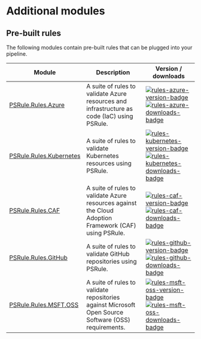 # Additional modules

## Pre-built rules

The following modules contain pre-built rules that can be plugged into your pipeline.

Module                    | Description | Version / downloads
------                    | ----------- | -------------------
[PSRule.Rules.Azure]      | A suite of rules to validate Azure resources and infrastructure as code (IaC) using PSRule. | [![rules-azure-version-badge]][rules-azure-version-module] [![rules-azure-downloads-badge]][rules-azure-version-module]
[PSRule.Rules.Kubernetes] | A suite of rules to validate Kubernetes resources using PSRule. | [![rules-kubernetes-version-badge]][rules-kubernetes-version-module] [![rules-kubernetes-downloads-badge]][rules-kubernetes-version-module]
[PSRule.Rules.CAF]        | A suite of rules to validate Azure resources against the Cloud Adoption Framework (CAF) using PSRule. | [![rules-caf-version-badge]][rules-caf-version-module] [![rules-caf-downloads-badge]][rules-caf-version-module]
[PSRule.Rules.GitHub]     | A suite of rules to validate GitHub repositories using PSRule. | [![rules-github-version-badge]][rules-github-version-module] [![rules-github-downloads-badge]][rules-github-version-module]
[PSRule.Rules.MSFT.OSS]   | A suite of rules to validate repositories against Microsoft Open Source Software (OSS) requirements. | [![rules-msft-oss-version-badge]][rules-msft-oss-version-module] [![rules-msft-oss-downloads-badge]][rules-msft-oss-version-module]

[rules-azure-version-badge]: https://img.shields.io/powershellgallery/v/PSRule.Rules.Azure.svg?label=PowerShell%20Gallery&color=brightgreen
[rules-azure-downloads-badge]: https://img.shields.io/powershellgallery/dt/PSRule.Rules.Azure.svg?color=brightgreen
[rules-azure-version-module]: https://www.powershellgallery.com/packages/PSRule.Rules.Azure
[rules-kubernetes-version-badge]: https://img.shields.io/powershellgallery/v/PSRule.Rules.Kubernetes.svg?label=PowerShell%20Gallery&color=brightgreen
[rules-kubernetes-downloads-badge]: https://img.shields.io/powershellgallery/dt/PSRule.Rules.Kubernetes.svg?color=brightgreen
[rules-kubernetes-version-module]: https://www.powershellgallery.com/packages/PSRule.Rules.Kubernetes
[rules-caf-version-badge]: https://img.shields.io/powershellgallery/v/PSRule.Rules.CAF.svg?label=PowerShell%20Gallery&color=brightgreen
[rules-caf-downloads-badge]: https://img.shields.io/powershellgallery/dt/PSRule.Rules.CAF.svg?color=brightgreen
[rules-caf-version-module]: https://www.powershellgallery.com/packages/PSRule.Rules.CAF
[rules-github-version-badge]: https://img.shields.io/powershellgallery/v/PSRule.Rules.GitHub.svg?label=PowerShell%20Gallery&color=brightgreen
[rules-github-downloads-badge]: https://img.shields.io/powershellgallery/dt/PSRule.Rules.GitHub.svg?color=brightgreen
[rules-github-version-module]: https://www.powershellgallery.com/packages/PSRule.Rules.GitHub
[rules-msft-oss-version-badge]: https://img.shields.io/powershellgallery/v/PSRule.Rules.MSFT.OSS.svg?label=PowerShell%20Gallery&color=brightgreen
[rules-msft-oss-downloads-badge]: https://img.shields.io/powershellgallery/dt/PSRule.Rules.MSFT.OSS.svg?color=brightgreen
[rules-msft-oss-version-module]: https://www.powershellgallery.com/packages/PSRule.Rules.MSFT.OSS
[PSRule.Rules.Azure]: https://aka.ms/ps-rule-azure
[PSRule.Rules.Kubernetes]: https://github.com/microsoft/PSRule.Rules.Kubernetes
[PSRule.Rules.CAF]: https://github.com/microsoft/PSRule.Rules.CAF
[PSRule.Rules.GitHub]: https://github.com/microsoft/PSRule.Rules.GitHub
[PSRule.Rules.MSFT.OSS]: https://github.com/microsoft/PSRule.Rules.MSFT.OSS
